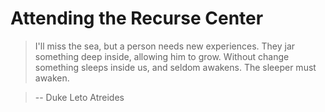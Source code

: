 # Attending the Recurse Center

> I'll miss the sea, but a person needs new experiences. 
> They jar something deep inside, allowing him to grow. 
> Without change something sleeps inside us, and seldom awakens. The sleeper must awaken.

> -- Duke Leto Atreides

